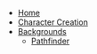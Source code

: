 - [Home](/)
- [Character Creation](character-creation.md)
- [Backgrounds]()
    - [Pathfinder](backgrounds/pathfinder.md)
